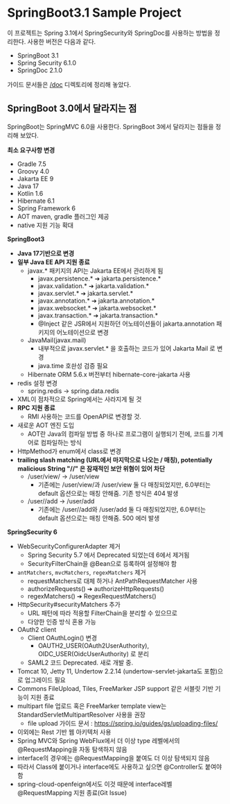 # SpringBoot3.1 Sample Project 


이 프로젝트는 Spring 3.1에서 SpringSecurity와 SpringDoc를 사용하는 방법을 정리한다. 사용한 버전은 다음과 같다. 
* SpringBoot 3.1 
* Spring Security 6.1.0
* SpringDoc 2.1.0 

가이드 문서들은 [/doc](doc/README.md) 디렉토리에 정리해 놓았다. 


## SpringBoot 3.0에서 달라지는 점
SpringBoot는 SpringMVC 6.0을 사용한다. SpringBoot 3에서 달라지는 점들을 정리해 보았다. 


**최소 요구사항 변경**
  * Gradle 7.5
  * Groovy 4.0
  * Jakarta EE 9
  * Java 17
  * Kotlin 1.6
  * Hibernate 6.1
  * Spring Framework 6
  * AOT maven, gradle 플러그인 제공
  * native 지원 기능 확대


**SpringBoot3** 
* **Java 17기반으로 변경**
* **일부 Java EE API 지원 종료**
  * javax.* 패키지의 API는 Jakarta EE에서 관리하게 됨
    * javax.persistence.* ➔ jakarta.persistence.*
    * javax.validation.* ➔ jakarta.validation.*
    * javax.servlet.* ➔ jakarta.servlet.*
    * javax.annotation.* ➔ jakarta.annotation.*
    * javax.websocket.* ➔ jakarta.websocket.*
    * javax.transaction.* ➔ jakarta.transaction.*
    * @Inject 같은 JSR에서 지원하던 어노테이션들이 jakarta.annotation 패키지의 어노테이션으로 변경
  * JavaMail(javax.mail)
    * 내부적으로 javax.servlet.* 을 호출하는 코드가 있어  Jakarta Mail 로 변경  
    * java.time 호솬성 검증 필요 
  * Hibernate ORM 5.6.x 버전부터 hibernate-core-jakarta 사용
* redis 설정 변경
  * spring.redis → spring.data.redis
* XML이 점차적으로 Spring에서는 사라지게 될 것
* **RPC 지원 종료**
  * RMI 사용하는 코드를 OpenAPI로 변경할 것. 
* 새로운 AOT 엔진 도입
  * AOT란 Java의 컴파일 방법 중 하나로 프로그램이 실행되기 전에, 코드를 기계어로 컴파일하는 방식
* HttpMethod가 enum에서 class로 변경
* **trailing slash matching (URL에서 마지막으로 나오는 / 매칭), potentially malicious String "//" 은 잠재적인 보안 위혐이 있어 차단**
  * /user/view/ -> /user/view 
    * 기존에는 /user/view/과 /user/view 둘 다 매칭되었지만, 6.0부터는 default 옵션으로는 매칭 안해줌. 기존 방식은 404 발생 
  * /user//add -> /user/add
    * 기존에는 /user//add와 /user/add 둘 다 매칭되었지만, 6.0부터는 default 옵션으로는 매칭 안해줌.  500 에러 발생 


**SpringSecurity 6** 

* WebSecurityConfigurerAdapter 제거 
  * Spring Security 5.7 에서 Deprecated 되었는데 6에서 제거됨
  * SecurityFilterChain을 @Bean으로 등록하여 설정해야 함
* `antMatchers`, `mvcMatchers`, `regexMatchers`  제거
  * requestMatchers로 대체 하거나 AntPathRequestMatcher 사용
  * authorizeRequests() ➔ authorizeHttpRequests()
  * regexMatchers() ➔ RegexRequestMatchers()
* HttpSecurity#securityMatchers 추가 
  * URL 패턴에 따라 적용할 FilterChain을 분리할 수 있으므로 
  * 다양한 인증 방식 혼용 가능 
* OAuth2 client 
  * Client OAuthLogin() 변경
    * OAUTH2_USER(OAuth2UserAuthority), OIDC_USER(OidcUserAuthority) 로 분리
  * SAML2 코드 Deprecated. 새로 개발 중. 
* Tomcat 10, Jetty 11, Undertow 2.2.14 (undertow-servlet-jakarta도 포함)으로 업그레이드 필요
* Commons FileUpload, Tiles, FreeMarker JSP support 같은 서블릿 기반 기능이 지원 종료
* multipart file 업로드 혹은 FreeMarker template view는 StandardServletMultipartResolver 사용을 권장
  * file upload 가이드 문서 : https://spring.io/guides/gs/uploading-files/
* 이외에는 Rest 기반 웹 아키텍처 사용
* Spring MVC와 Spring WebFlux에서 더 이상 type 레벨에서의 @RequestMapping을 자동 탐색하지 않음
* interface의 경우에는 @RequestMapping을 붙여도 더 이상 탐색되지 않음
* 따라서 Class에 붙이거나 interface에도 사용하고 싶으면 @Controller도 붙여야 함
* spring-cloud-openfeign에서도 이것 때문에 interface레벨 @RequestMapping 지원 종료(Git Issue)

